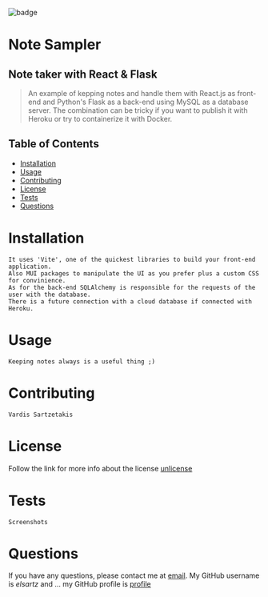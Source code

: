 ![badge](https://img.shields.io/badge/license-unlicense-green)
  # Note Sampler
  
  ## Note taker with React & Flask
  
  > An example of kepping notes and handle them with React.js as front-end and Python's Flask as a back-end using MySQL as a database server. The combination can be tricky if you want to publish it with Heroku or try to containerize it with Docker.

  ## Table of Contents
  - [Installation](#installation)
  - [Usage](#usage)
  - [Contributing](#contributing)
  - [License](#license)
  - [Tests](#tests)
  - [Questions](#questions)

  # Installation
    It uses 'Vite', one of the quickest libraries to build your front-end application. 
    Also MUI packages to manipulate the UI as you prefer plus a custom CSS for convinience. 
    As for the back-end SQLAlchemy is responsible for the requests of the user with the database. 
    There is a future connection with a cloud database if connected with Heroku. 

  # Usage
    Keeping notes always is a useful thing ;)

  # Contributing
    Vardis Sartzetakis
  
  # License
  Follow the link for more info about the license [unlicense](https://choosealicense.com/licenses/unlicense)

  # Tests
    Screenshots

  # Questions
  If you have any questions, please contact me at [email](mailto:elsartz@gmail.com).
  My GitHub username is *elsartz* and ...
  my GitHub profile is [profile](https://github.com/elsartz)
